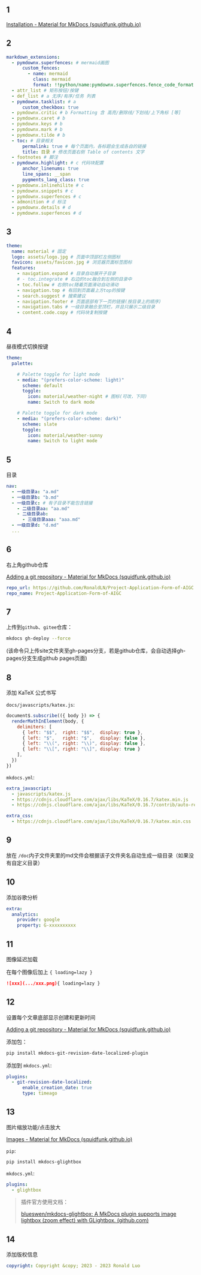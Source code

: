 ## 1

[Installation - Material for MkDocs (squidfunk.github.io)](https://squidfunk.github.io/mkdocs-material/getting-started/)

## 2

```yaml
markdown_extensions:
  - pymdownx.superfences: # mermaid画图
      custom_fences:
        - name: mermaid
          class: mermaid
          format: !!python/name:pymdownx.superfences.fence_code_format
  - attr_list # 矩形按钮/按键
  - def_list # a 无序/有序/任务 列表
  - pymdownx.tasklist: # a
      custom_checkbox: true
  - pymdownx.critic # b Formatting 含 高亮/删除线/下划线/上下角标 [等]
  - pymdownx.caret # b
  - pymdownx.keys # b
  - pymdownx.mark # b
  - pymdownx.tilde # b
  - toc: # 目录相关
      permalink: true # 每个页面内，各标题会生成各自的链接
      title: 目录 # 修改页面右侧 Table of contents 文字
  - footnotes # 脚注
  - pymdownx.highlight: # c 代码块配置
      anchor_linenums: true
      line_spans: __span
      pygments_lang_class: true
  - pymdownx.inlinehilite # c
  - pymdownx.snippets # c
  - pymdownx.superfences # c
  - admonition # d 标注
  - pymdownx.details # d
  - pymdownx.superfences # d
```

## 3

```yaml
theme:
  name: material # 固定
  logo: assets/logo.jpg # 页面中顶部栏左侧图标
  favicon: assets/favicon.jpg # 浏览器页面标签图标
  features:
    - navigation.expand # 目录自动展开子目录
    # - toc.integrate # 右边的toc融合到左侧的目录中
    - toc.follow # 右侧toc随着页面滑动自动滑动
    - navigation.top # 有回到页面最上方top的按键
    - search.suggest # 搜索建议
    - navigation.footer # 页面底部有下一页的链接(按目录上的顺序)
    - navigation.tabs # 一级目录融合至顶栏，并且只展示二级目录
    - content.code.copy # 代码块复制按键
```

## 4

昼夜模式切换按键

```yaml
theme:
  palette: 

    # Palette toggle for light mode
    - media: "(prefers-color-scheme: light)"
      scheme: default
      toggle:
        icon: material/weather-night # 图标(可改，下同)
        name: Switch to dark mode

    # Palette toggle for dark mode
    - media: "(prefers-color-scheme: dark)"
      scheme: slate
      toggle:
        icon: material/weather-sunny
        name: Switch to light mode
```

## 5

目录

```yaml
nav:
  - 一级目录a: "a.md"
  - 一级目录b: "b.md"
  - 一级目录c: # 有子目录不能包含链接
    - 二级目录aa: "aa.md"
    - 二级目录ab: 
      - 三级目录aaa: "aaa.md"
  - 一级目录d: "d.md"
  ...
```

## 6

右上角github仓库

[Adding a git repository - Material for MkDocs (squidfunk.github.io)](https://squidfunk.github.io/mkdocs-material/setup/adding-a-git-repository/)

```yaml
repo_url: https://github.com/RonaldLN/Project-Application-Form-of-AIGC
repo_name: Project-Application-Form-of-AIGC
```

## 7

上传到`github`、`gitee`仓库：

```bash
mkdocs gh-deploy --force
```

(该命令只上传site文件夹至gh-pages分支，若是github仓库，会自动选择gh-pages分支生成github pages页面)

## 8

添加 KaTeX 公式书写

`docs/javascripts/katex.js`:

```js
document$.subscribe(({ body }) => { 
  renderMathInElement(body, {
    delimiters: [
      { left: "$$",  right: "$$",  display: true },
      { left: "$",   right: "$",   display: false },
      { left: "\\(", right: "\\)", display: false },
      { left: "\\[", right: "\\]", display: true }
    ],
  })
})
```

`mkdocs.yml`:

```yaml
extra_javascript:
  - javascripts/katex.js 
  - https://cdnjs.cloudflare.com/ajax/libs/KaTeX/0.16.7/katex.min.js  
  - https://cdnjs.cloudflare.com/ajax/libs/KaTeX/0.16.7/contrib/auto-render.min.js

extra_css:
  - https://cdnjs.cloudflare.com/ajax/libs/KaTeX/0.16.7/katex.min.css
```

## 9

放在 `/doc`内子文件夹里的md文件会根据该子文件夹名自动生成一级目录（如果没有自定义目录）

## 10

添加谷歌分析

```yaml
extra:
  analytics:
    provider: google
    property: G-xxxxxxxxxx
```

## 11

图像延迟加载

在每个图像后加上 `{ loading=lazy }` 

```markdown
![xxx](.../xxx.png){ loading=lazy }
```

## 12

设置每个文章底部显示创建和更新时间

[Adding a git repository - Material for MkDocs (squidfunk.github.io)](https://squidfunk.github.io/mkdocs-material/setup/adding-a-git-repository/?h=contributor#document-dates)

添加包：

```bash
pip install mkdocs-git-revision-date-localized-plugin
```

添加到 `mkdocs.yml`:

```yaml
plugins:
  - git-revision-date-localized:
      enable_creation_date: true
      type: timeago
```

## 13

图片缩放功能/点击放大

[Images - Material for MkDocs (squidfunk.github.io)](https://squidfunk.github.io/mkdocs-material/reference/images/#lightbox)

`pip`:

```bash
pip install mkdocs-glightbox
```

`mkdocs.yml`:

```yaml
plugins:
  - glightbox
```

>   插件官方使用文档：
>
>   [blueswen/mkdocs-glightbox: A MkDocs plugin supports image lightbox (zoom effect) with GLightbox. (github.com)](https://github.com/blueswen/mkdocs-glightbox#usage)

## 14

添加版权信息

```yaml
copyright: Copyright &copy; 2023 - 2023 Ronald Luo
```

